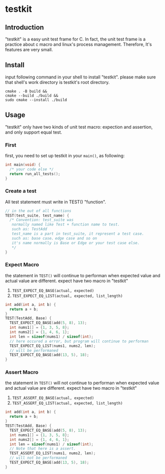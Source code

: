 # testkit
## Introduction
"testkit" is a easy unit test frame for C. In fact, the unit test frame is a practice about c macro and linux's process management. Therefore, It's features are very small.
## Install
input following command in your shell to install "testkit".
please make sure that shell's work directory is testkit's root directory.
```shell
cmake . -B build &&
cmake --build ./build &&
sudo cmake --install ./build
```
## Usage
"testkit" only have two kinds of unit test macro: expection and assertion,
and only support equal test.
### First
first, you need to set up testkit in your `main()`, as following:
```c
int main(void) {
  /* your code else */
  return run_all_tests();
}
``` 
### Create a test
All test statement must write in TEST() "function". 
```c
// in the out of all functions
TEST(test_suite, test_name) {
  /* Convention: test_suite was
   normally named like Test + function name to test.
   such as: TestAdd 
   test_name is a part in test_suite, it represent a test case.
   such as: base case、edge case and so on
   it's name normally is Base or Edge or your test case else.
   */
}
```
### Expect Macro
the statement in `TEST()` will continue to performan when expected value and actual value are different.
expect have two macro in "testkit"
1. `TEST_EXPECT_EQ_BASE(actual, expected)`
2. `TEST_EXPECT_EQ_LIST(actual, expected, list_length)`
```c
int add(int a, int b) {
  return a + b;
}
TEST(TestAdd, Base) {
  TEST_EXPECT_EQ_BASE(add(5, 8), 13);
  int nums1[] = {1, 3, 5, 8};
  int nums2[] = {1, 4, 6, 1};
  int len = sizeof(nums1) / sizeof(int);
  // here occured a error, but program will continue to performan 
  TEST_EXPECT_EQ_LIST(nums1, nums2, len);
  // will be performaned
  TEST_EXPECT_EQ_BASE(add(13, 5), 18);
}
```
### Assert Macro
the statement in `TEST()` will not continue to performan when expected value and actual value are different.
expect have two macro in "testkit"
1. `TEST_ASSERT_EQ_BASE(actual, expected)`
2. `TEST_ASSERT_EQ_LIST(actual, expected, list_length)`
```c
int add(int a, int b) {
  return a + b;
}
TEST(TestAdd, Base) {
  TEST_EXPECT_EQ_BASE(add(5, 8), 13);
  int nums1[] = {1, 3, 5, 8};
  int nums2[] = {1, 4, 6, 1};
  int len = sizeof(nums1) / sizeof(int);
  // Note that here is a assert.
  TEST_ASSERT_EQ_LIST(nums1, nums2, len);
  // will not be performaned
  TEST_EXPECT_EQ_BASE(add(13, 5), 18);
}
```
